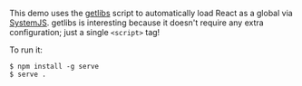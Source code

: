 This demo uses the [getlibs](https://github.com/activewidgets/getlibs) script to automatically load React as a global via [SystemJS](https://github.com/systemjs/systemjs). getlibs is interesting because it doesn't require any extra configuration; just a single `<script>` tag!

To run it:

```
$ npm install -g serve
$ serve .
```
